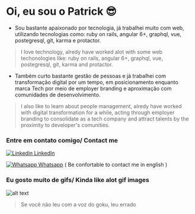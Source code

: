 # Oi, eu sou o Patrick :sunglasses:

- Sou bastante apaixonado por tecnologia, já trabalhei muito com web, utilizando tecnologias como: ruby on rails, angular 6+, graphql, vue, postegresql, git, karma e protactor.

>  I love technology, alredy have worked alot with some web techonologies like: ruby on rails, angular 6+, graphql, vue, postegresql, git, karma and protactor.

- Também curto bastante gestão de pessoas e já trabalhei com transformação digital por um tempo, em posicionamento enquanto marca Tech por meio de employer branding e aproximação com comunidades de desenvolvimento.

>  I also like to learn about people management, alredy have worked with digital transformation for a while, acting through employer branding to consolidate as a tech company and attract talents by the proximity to developer's comunities.

### Entre em contato comigo/ Contact me
[![Linkedin](https://i.stack.imgur.com/gVE0j.png) LinkedIn](https://www.linkedin.com/in/eduardo-patrick-wamdev/)
&nbsp;

[![Whatsapp](https://img.icons8.com/color/18/000000/whatsapp.png) Whatsapp](https://api.whatsapp.com/send?phone=5585999401655&text=Ol%C3%A1%2C%20dei%20uma%20olhada%20no%20seu%20github%20e%20queria%20conversar%20sobre%20algo.) 
( Be confortable to contact me in english )


### Eu gosto muito de gifs/ Kinda like alot gif images
![alt text](https://media.giphy.com/media/zCtOatW0GOije/giphy.gif)
>  Se você não leu com a voz do goku, leu errado 
